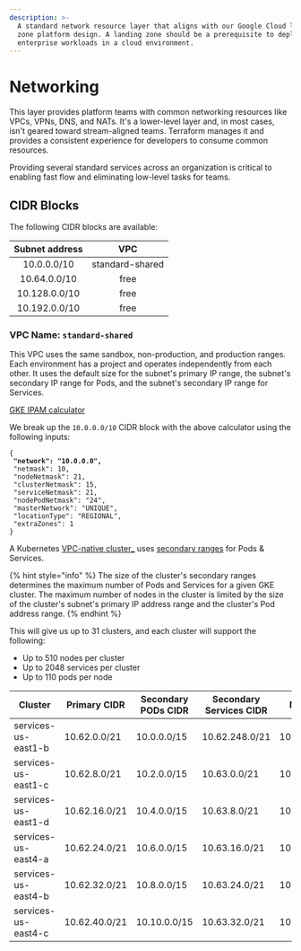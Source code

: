 ```yaml
---
description: >-
  A standard network resource layer that aligns with our Google Cloud landing
  zone platform design. A landing zone should be a prerequisite to deploying
  enterprise workloads in a cloud environment.
---
```


# Networking

This layer provides platform teams with common networking resources like VPCs, VPNs, DNS, and NATs. It's a lower-level layer and, in most cases, isn't geared toward stream-aligned teams. Terraform manages it and provides a consistent experience for developers to consume common resources.

Providing several standard services across an organization is critical to enabling fast flow and eliminating low-level tasks for teams.&#x20;

## CIDR Blocks

The following CIDR blocks are available:

| Subnet address |       VPC       |
| :------------: | :-------------: |
|   10.0.0.0/10  | standard-shared |
|  10.64.0.0/10  |       free      |
|  10.128.0.0/10 |       free      |
|  10.192.0.0/10 |       free      |

### VPC Name: `standard-shared`

This VPC uses the same sandbox, non-production, and production ranges. Each environment has a project and operates independently from each other. It uses the default size for the subnet's primary IP range, the subnet's secondary IP range for Pods, and the subnet's secondary IP range for Services.

[GKE IPAM calculator](https://googlecloudplatform.github.io/gke-ip-address-management)

We break up the `10.0.0.0/10` CIDR block with the above calculator using the following inputs:

<pre class="language-json"><code class="lang-json">{
<strong> "network": "10.0.0.0",
</strong> "netmask": 10,
 "nodeNetmask": 21,
 "clusterNetmask": 15,
 "serviceNetmask": 21,
 "nodePodNetmask": "24",
 "masterNetwork": "UNIQUE",
 "locationType": "REGIONAL",
 "extraZones": 1
}
</code></pre>

A Kubernetes [VPC-native cluster\_](https://cloud.google.com/kubernetes-engine/docs/concepts/alias-ips) uses [secondary ranges](https://cloud.google.com/kubernetes-engine/docs/concepts/alias-ips#cluster\_sizing\_secondary\_range\_pods) for Pods & Services.

{% hint style="info" %}
The size of the cluster's secondary ranges determines the maximum number of Pods and Services for a given GKE cluster. The maximum number of nodes in the cluster is limited by the size of the cluster's subnet's primary IP address range and the cluster's Pod address range.
{% endhint %}

This will give us up to 31 clusters, and each cluster will support the following:

* Up to 510 nodes per cluster
* Up to 2048 services per cluster
* Up to 110 pods per node

<table data-view="cards"><thead><tr><th>Cluster</th><th>Primary CIDR</th><th>Secondary PODs CIDR</th><th>Secondary Services CIDR</th><th>Master CIDR</th><th data-hidden data-card-cover data-type="files"></th></tr></thead><tbody><tr><td>services-us-east1-b</td><td>10.62.0.0/21</td><td>10.0.0.0/15</td><td>10.62.248.0/21</td><td>10.63.240.0/28</td><td><a href="../../../.gitbook/assets/kubernetes-engine-card.png">kubernetes-engine-card.png</a></td></tr><tr><td>services-us-east1-c</td><td>10.62.8.0/21</td><td>10.2.0.0/15</td><td>10.63.0.0/21</td><td>10.63.240.16/28</td><td><a href="../../../.gitbook/assets/kubernetes-engine-card.png">kubernetes-engine-card.png</a></td></tr><tr><td>services-us-east1-d</td><td>10.62.16.0/21</td><td>10.4.0.0/15</td><td>10.63.8.0/21</td><td>10.63.240.32/28</td><td><a href="../../../.gitbook/assets/kubernetes-engine-card.png">kubernetes-engine-card.png</a></td></tr><tr><td>services-us-east4-a</td><td>10.62.24.0/21</td><td>10.6.0.0/15</td><td>10.63.16.0/21</td><td>10.63.240.48/28</td><td><a href="../../../.gitbook/assets/kubernetes-engine-card.png">kubernetes-engine-card.png</a></td></tr><tr><td>services-us-east4-b</td><td>10.62.32.0/21</td><td>10.8.0.0/15</td><td>10.63.24.0/21</td><td>10.63.240.64/28</td><td><a href="../../../.gitbook/assets/kubernetes-engine-card.png">kubernetes-engine-card.png</a></td></tr><tr><td>services-us-east4-c</td><td>10.62.40.0/21</td><td>10.10.0.0/15</td><td>10.63.32.0/21</td><td>10.63.240.80/28</td><td><a href="../../../.gitbook/assets/kubernetes-engine-card.png">kubernetes-engine-card.png</a></td></tr></tbody></table>
